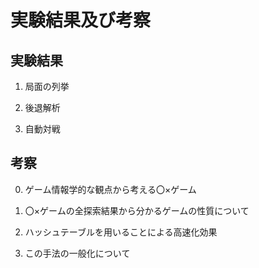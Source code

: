 # 実験結果及び考察

## 実験結果
1. 局面の列挙

2. 後退解析

3. 自動対戦

## 考察
0. ゲーム情報学的な観点から考える〇×ゲーム


1. 〇×ゲームの全探索結果から分かるゲームの性質について

2. ハッシュテーブルを用いることによる高速化効果

3. この手法の一般化について




